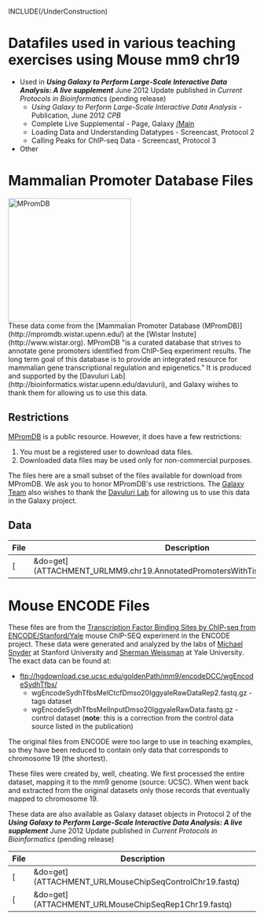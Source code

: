 INCLUDE(/UnderConstruction)
# Datafiles used in various teaching exercises using Mouse mm9 chr19

* Used in ***Using Galaxy to Perform Large-Scale Interactive Data Analysis: A live supplement*** June 2012 Update published in *Current Protocols in Bioinformatics* (pending release)
  * *Using Galaxy to Perform Large-Scale Interactive Data Analysis* - Publication, June 2012 *CPB*
  * Complete Live Supplemental - Page, Galaxy [/Main](/src/Main/index.md)
  * Loading Data and Understanding Datatypes - Screencast, Protocol 2
  * Calling Peaks for ChIP-seq Data - Screencast, Protocol 3
* Other

# Mammalian Promoter Database Files
<div class='right'><a href='http://mpromdb.wistar.upenn.edu/'><img src='/images/Logos/MPromDBLogo.png' alt='MPromDB' width="250" /></a></div>
These data come from the [Mammalian Promoter Database (MPromDB)](http://mpromdb.wistar.upenn.edu/) at the [Wistar Instute](http://www.wistar.org). MPromDB "is a curated database that strives to annotate gene promoters identified from ChIP-Seq experiment results. The long term goal of this database is to provide an integrated resource for mammalian gene transcriptional regulation and epigenetics."  It is produced and supported by the [Davuluri Lab](http://bioinformatics.wistar.upenn.edu/davuluri), and Galaxy wishes to thank them for allowing us to use this data.

## Restrictions

[MPromDB](http://mpromdb.wistar.upenn.edu/) is a public resource.  However, it does have a few restrictions:

1. You must be a registered user to download data files.
1. Downloaded data files may be used only for non-commercial purposes.

The files here are a small subset of the files available for download from MPromDB.  We ask you to honor MPromDB's use restrictions.  The [Galaxy Team](/src/GalaxyTeam/index.md) also wishes to thank the [Davuluri Lab](http://bioinformatics.wistar.upenn.edu/davuluri) for allowing us to use this data in the Galaxy project.

## Data

| File |  Description  | 
| ---- | ------------ | 
| [|&do=get](ATTACHMENT_URLMM9.chr19.AnnotatedPromotersWithTissueRNAP2Density.txt) |  Annotated promoter list.  This is a tab-delimited, custom format file.  It is a reduced version of the full file from MPromDB that contains only promoters on chromosome 19.  **See [Restrictions](#restrictions) for how this data can be used.**  | 

# Mouse ENCODE Files

These files are from the [Transcription Factor Binding Sites by ChIP-seq from ENCODE/Stanford/Yale](http://genome.ucsc.edu/cgi-bin/hgFileUi?db=mm9&g=wgEncodeSydhTfbs) mouse ChIP-SEQ experiment in the ENCODE project.  These data were generated and analyzed by the labs of
[Michael Snyder](http://snyderlab.stanford.edu/) at Stanford University and
[Sherman Weissman](http://info.med.yale.edu/bcmm/SMW/SMWhome2.html) at Yale University. The exact data can be found at:
* ftp://hgdownload.cse.ucsc.edu/goldenPath/mm9/encodeDCC/wgEncodeSydhTfbs/
  * wgEncodeSydhTfbsMelCtcfDmso20IggyaleRawDataRep2.fastq.gz - tags dataset
  * wgEncodeSydhTfbsMelInputDmso20IggyaleRawData.fastq.gz - control dataset (**note**: this is a correction from the control data source listed in the publication)

The original files from ENCODE were too large to use in teaching examples, so they have been reduced to contain only data that corresponds to chromosome 19 (the shortest).  

These files were created by, well, cheating.  We first processed the entire dataset, mapping it to the mm9 genome (source: UCSC). When went back and extracted from the original datasets only those records that eventually mapped to chromosome 19.

These data are also available as Galaxy dataset objects in Protocol 2 of the ***Using Galaxy to Perform Large-Scale Interactive Data Analysis: A live supplement*** June 2012 Update published in *Current Protocols in Bioinformatics* (pending release)

| File |  Description  | 
| ---- | ------------ | 
| [|&do=get](ATTACHMENT_URLMouseChipSeqControlChr19.fastq) |  The control file.  It is an ungroomed Illumina FASTQ file.  The original control file on which this is based on is available [from the ENCODE downloads site](http://hgdownload.cse.ucsc.edu/goldenPath/mm9/encodeDCC/wgEncodeSydhTfbs/wgEncodeSydhTfbsMelInputDmso20IggyaleRawData.fastq).  | 
| [|&do=get](ATTACHMENT_URLMouseChipSeqRep1Chr19.fastq) |  The experimental results.  It is also an ungroomed Illumina FASTQ file.  The original control file on which this is based on is available [from the ENCODE downloads site](http://hgdownload.cse.ucsc.edu/goldenPath/mm9/encodeDCC/wgEncodeSydhTfbs/wgEncodeSydhTfbsMelCtcfDmso20IggyaleRawDataRep1.fastq).  | 
